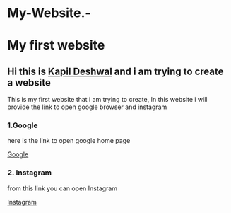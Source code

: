 # My-Website.-
<!DOCTYPE HTML> 
<html> 
<head>
<title> MY FIRST HTML SITE  </title>
</head>
<body>
  <h1> My first website  </h1>
  <h2> Hi this is <b><u> Kapil Deshwal</b></u> and i am trying to create a website</h2>
  <p> This is my first website that i am trying to create,  In this website i will provide the link to open google browser and  instagram </p>
<h3> <b>1.Google </b> </h3>
<p> here is the link to open google home page  </p>
<a href="https://www.google.com" target="_blank" title="open Google in new tab"> Google</a>
<h3> <b>2. Instagram</b> </h3>
<p> from this link you can open Instagram</p>
<a href="http://www.instagram.com" target="_blank" title="by clicking here you can open instagram"> Instagram </a>
</body> 
</html>
